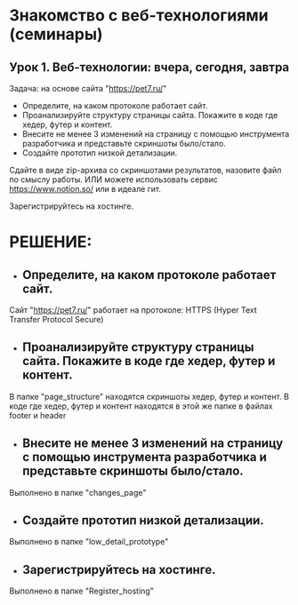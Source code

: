 # Знакомство с веб-технологиями (семинары)
## Урок 1. Веб-технологии: вчера, сегодня, завтра
Задача: на основе сайта "https://pet7.ru/"
- Определите, на каком протоколе работает сайт.
- Проанализируйте структуру страницы сайта. Покажите в коде где хедер, футер и контент.
- Внесите не менее 3 изменений на страницу с помощью инструмента разработчика и представьте скриншоты было/стало.
- Создайте прототип низкой детализации.

Сдайте в виде zip-архива со скриншотами результатов, назовите файл по смыслу работы. ИЛИ можете использовать сервис https://www.notion.so/ или в идеале гит.

Зарегистрируйтесь на хостинге.

# РЕШЕНИЕ:
- ## Определите, на каком протоколе работает сайт.

Сайт "https://pet7.ru/" работает на протоколе:
           HTTPS (Hyper Text Transfer Protocol Secure)

- ## Проанализируйте структуру страницы сайта. Покажите в коде где хедер, футер и контент.


В папке "page_structure" находятся скриншоты хедер, футер и контент.
 В коде где хедер, футер и контент находятся в этой же папке в файлах footer  и   header


- ## Внесите не менее 3 изменений на страницу с помощью инструмента разработчика и представьте скриншоты было/стало.


Выполнено в папке "changes_page"

- ## Создайте прототип низкой детализации.

Выполнено в папке "low_detail_prototype"

- ## Зарегистрируйтесь на хостинге.

Выполнено в папке "Register_hosting"